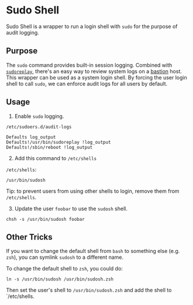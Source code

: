 # Sudo Shell

Sudo Shell is a wrapper to run a login shell with `sudo` for the purpose of audit logging. 


## Purpose

The `sudo` command provides built-in session logging. Combined with [`sudoreplay`](https://www.sudo.ws/man/1.8.13/sudoreplay.man.html), there's an easy way to review system logs on a [bastion](https://github.com/cloudposse/bastion/) host. This wrapper can be used as a system login shell. By forcing the user login shell to call `sudo`, we can enforce audit logs for all users by default.


## Usage

1. Enable `sudo` logging.

`/etc/sudoers.d/audit-logs`

```
Defaults log_output
Defaults!/usr/bin/sudoreplay !log_output
Defaults!/sbin/reboot !log_output
```

2. Add this command to `/etc/shells`

`/etc/shells`:

```
/usr/bin/sudosh
```

Tip: to prevent users from using other shells to login, remove them from `/etc/shells`.


3. Update the user `foobar` to use the `sudosh` shell.

```
chsh -s /usr/bin/sudosh foobar
```


## Other Tricks

If you want to change the default shell from `bash` to something else (e.g. `zsh`), you can symlink `sudosh` to a different name. 

To change the default shell to `zsh`, you could do:

```
ln -s /usr/bin/sudosh /usr/bin/sudosh.zsh
```

Then set the user's shell to `/usr/bin/sudosh.zsh` and add the shell to `/etc/shells.

